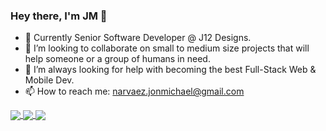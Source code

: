 ### Hey there, I'm JM 👋

- 🔭 Currently Senior Software Developer @ J12 Designs.
- 👯 I’m looking to collaborate on small to medium size projects that will help someone or a group of humans in need.
- 🤔 I’m always looking for help with becoming the best Full-Stack Web & Mobile Dev.
- 📫 How to reach me: narvaez.jonmichael@gmail.com


<a href="https://github.com/jmcancode/github-readme-stats">
  <img align="center" src="https://github-readme-stats.vercel.app/api?username=jmcancode&count_private=true&show_icons=true&theme=dracula&layout=compact&hide=stars,prs,issues,contribs"/>
 </a> 

<a href="https://github.com/jmcancode/github-readme-stats">
  <img align="center" src="https://github-readme-stats.vercel.app/api/wakatime?username=willianrod&theme=dracula&private=true&layout=compact"/>
</a>

<a href="https://github.com/anuraghazra/github-readme-stats">
  <img align="center" src="https://github-readme-stats.vercel.app/api/top-langs/?username=jmcancode&theme=dracula&private=true&hsow_icons=true&layout=compact&langs_count=10"/>
</a>


